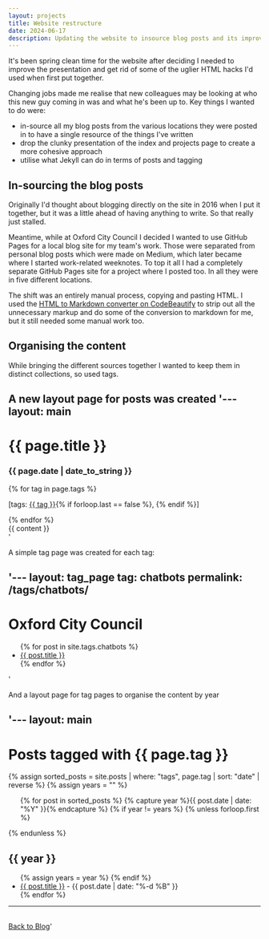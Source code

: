 ```yaml
---
layout: projects
title: Website restructure 
date: 2024-06-17
description: Updating the website to insource blog posts and its improve presentation
---
```

It's been spring clean time for the website after deciding I needed to improve the presentation and get rid of some of the uglier HTML hacks I'd used when first put together.

Changing jobs made me realise that new colleagues may be looking at who this new guy coming in was and what he's been up to. Key things I wanted to do were:
* in-source all my blog posts from the various locations they were posted in to have a single resource of the things I've written
* drop the clunky presentation of the index and projects page to create a more cohesive approach
* utilise what Jekyll can do in terms of posts and tagging

## In-sourcing the blog posts
Originally I'd thought about blogging directly on the site in 2016 when I put it together, but it was a little ahead of having anything to write. So that really just stalled.

Meantime, while at Oxford City Council I decided I wanted to use GitHub Pages for a local blog site for my team's work. Those were separated from personal blog posts which were made on Medium, which later became where I started work-related weeknotes. To top it all I had a completely separate GitHub Pages site for a project where I posted too. In all they were in five different locations. 

The shift was an entirely manual process, copying and pasting HTML. I used the [HTML to Markdown converter on CodeBeautify](https://codebeautify.org/html-to-markdown) to strip out all the unnecessary markup and do some of the conversion to markdown for me, but it still needed some manual work too. 

## Organising the content
While bringing the different sources together I wanted to keep them in distinct collections, so used tags. 

A new layout page for posts was created
'---
layout: main
---

<div class="page-header">
  <h1>{{ page.title }}</h1>
</div>

<div class="meta">
  <h3>{{ page.date | date_to_string }}</h3>
    {% for tag in page.tags %}
    <p>[tags:  <a href="/tags/{{ tag | slugify }}/">{{ tag }}</a>{% if forloop.last == false %}, {% endif %}]</p> 
    {% endfor %}
  </span>
</div>

<body>
  <div class="posts">
    {{ content }}
  </div>
</body>'

A simple tag page was created for each tag:

'---
layout: tag_page
tag: chatbots
permalink: /tags/chatbots/
---
<h1>Oxford City Council</h1>
<ul>
{% for post in site.tags.chatbots %}
  <li><a href="{{ post.url }}">{{ post.title }}</a></li>
{% endfor %}
</ul>'

And a layout page for tag pages to organise the content by year

'---
layout: main
---  

<div class="page-header">
<h1>Posts tagged with {{ page.tag }}</h1>
</div>

  {% assign sorted_posts = site.posts | where: "tags", page.tag | sort: "date" | reverse %}
    {% assign years = "" %}
    <ul>
      {% for post in sorted_posts %}
        {% capture year %}{{ post.date | date: "%Y" }}{% endcapture %}
        {% if year != years %}
          {% unless forloop.first %}</ul>{% endunless %}
          <h2>{{ year }}</h2>
          <ul>
          {% assign years = year %}
        {% endif %}
        <li>
          <a href="{{ post.url }}">{{ post.title }}</a> - <span>{{ post.date | date: "%-d %B" }}</span>
        </li>
      {% endfor %}
    </ul>
<hr><br/>
<a href="/blog/">Back to Blog</a>'


